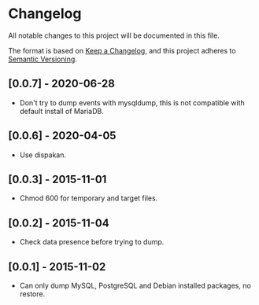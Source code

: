 # Changelog
All notable changes to this project will be documented in this file.

The format is based on [Keep a Changelog], and this project adheres to [Semantic Versioning].

[Keep a Changelog]: https://keepachangelog.com/en/1.0.0/
[Semantic Versioning]: https://semver.org/spec/v2.0.0.html

## [0.0.7] - 2020-06-28
* Don't try to dump events with mysqldump, this is not compatible with default
  install of MariaDB.

## [0.0.6] - 2020-04-05
* Use dispakan.

## [0.0.3] - 2015-11-01
* Chmod 600 for temporary and target files.

## [0.0.2] - 2015-11-04
* Check data presence before trying to dump.

## [0.0.1] - 2015-11-02
* Can only dump MySQL, PostgreSQL and Debian installed packages, no restore.
